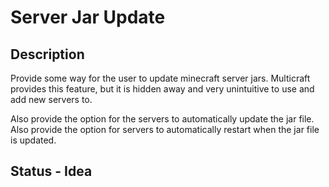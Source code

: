 # Server Jar Update

## Description

Provide some way for the user to update minecraft server jars. Multicraft provides this feature, but it is hidden away and very unintuitive to use and add new servers to.

Also provide the option for the servers to automatically update the jar file.
Also provide the option for servers to automatically restart when the jar file is updated.

## Status - Idea
